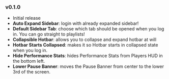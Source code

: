 
### v0.1.0
- Initial release
- **Auto Expand Sidebar**: login with already expanded sidebar!
- **Default Sidebar Tab**: choose which tab should be opened when you log in. You can go straight to playlists!
- **Collapsible Hotbar**: allows you to collapse and expand hotbar at will
- **Hotbar Starts Collapsed**: makes it so Hotbar starts in collapsed state when you log in.
- **Hide Performance Stats**: hides Performance Stats from Players HUD in the bottom left.
- **Lower Pause Banner**: moves the Pause Banner from center to the lower 3rd of the screen.
